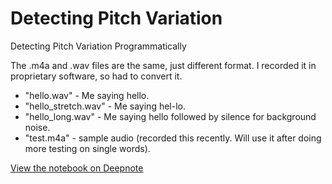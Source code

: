 # Detecting Pitch Variation
Detecting Pitch Variation Programmatically


The .m4a and .wav files are the same, just different format. I recorded it in proprietary software, so had to convert it.

- "hello.wav" - Me saying hello.
- "hello_stretch.wav" - Me saying hel-lo. 
- "hello_long.wav" - Me saying hello followed by silence for background noise.
- "test.m4a" - sample audio (recorded this recently. Will use it after doing more testing on single words).

[View the notebook on Deepnote](https://deepnote.com/viewer/github/Yushgoel/pitch-variation/blob/master/FFT%20Analysis.ipynb)
